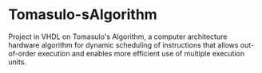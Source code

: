 # Tomasulo-sAlgorithm
Project in VHDL on Tomasulo's Algorithm, a computer architecture hardware algorithm for dynamic scheduling of instructions that allows out-of-order execution and enables more efficient use of multiple execution units.
